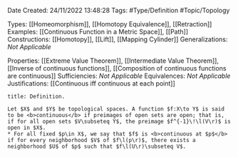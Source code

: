<div class="topSpace"></div>

Date Created: 24/11/2022 13:48:28
Tags: #Type/Definition #Topic/Topology

Types: [[Homeomorphism]], [[Homotopy Equivalence]], [[Retraction]]
Examples: [[Continuous Function in a Metric Space]], [[Path]]
Constructions: [[Homotopy]], [[Lift]], [[Mapping Cylinder]]
Generalizations: <i>Not Applicable</i>

Properties: [[Extreme Value Theorem]], [[Intermediate Value Theorem]], [[Inverse of continuous functions]], [[Composition of continuous functions are continuous]]
Sufficiencies: <i>Not Applicable</i>
Equivalences: <i>Not Applicable</i>
Justifications: [[Continuous iff continuous at each point]]

``` ad-Definition
title: Definition.

Let $X$ and $Y$ be topological spaces. A function $f:X\to Y$ is said to be <b>continuous</b> if preimages of open sets are open; that is, if for all open sets $V\subseteq Y$, the preimage $f^{-1}\!\l(V\r)$ is open in $X$.
* For all fixed $p\in X$, we say that $f$ is <b>continuous at $p$</b> if for every neighborhood $V$ of $f\l(p\r)$, there exists a neighborhood $U$ of $p$ such that $f\l(U\r)\subseteq V$.

```

